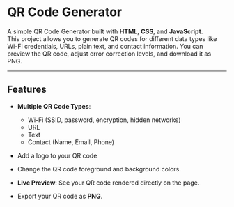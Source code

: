 # QR Code Generator

A simple QR Code Generator built with **HTML**, **CSS**, and **JavaScript**.  
This project allows you to generate QR codes for different data types like Wi-Fi credentials, URLs, plain text, and contact information. You can preview the QR code, adjust error correction levels, and download it as PNG.

---

## Features

- **Multiple QR Code Types**:
  - Wi-Fi (SSID, password, encryption, hidden networks)
  - URL
  - Text
  - Contact (Name, Email, Phone)
 
- Add a logo to your QR code
- Change the QR code foreground and background colors.
- **Live Preview**: See your QR code rendered directly on the page.
- Export your QR code as **PNG**.
